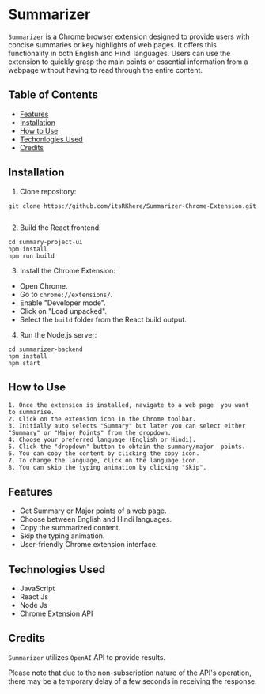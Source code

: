 # Summarizer

`Summarizer` is a Chrome browser extension designed to provide users with concise summaries or key highlights of web pages. It offers this functionality in both English and Hindi languages. Users can use the extension to quickly grasp the main points or essential information from a webpage without having to read through the entire content.


## Table of Contents

- [Features](#features)
- [Installation](#installation)
- [How to Use](#how-to-use)
- [Techonlogies Used](#techonolgies-used)
- [Credits](#credits)

## Installation

1. Clone repository:
   
```
git clone https://github.com/itsRKhere/Summarizer-Chrome-Extension.git
 
```

2. Build the React frontend:

```
cd summary-project-ui
npm install
npm run build
```

3. Install the Chrome Extension:

- Open Chrome.
- Go to `chrome://extensions/`.
- Enable "Developer mode".
- Click on "Load unpacked".
- Select the `build` folder from the React build output.

4. Run the Node.js server:
```
cd summarizer-backend
npm install
npm start
```


##  How to Use

    1. Once the extension is installed, navigate to a web page  you want to summarise.
    2. Click on the extension icon in the Chrome toolbar.
    3. Initially auto selects "Summary" but later you can select either "Summary" or "Major Points" from the dropdown.
    4. Choose your preferred language (English or Hindi).
    5. Click the "dropdown" button to obtain the summary/major  points.
    6. You can copy the content by clicking the copy icon.
    7. To change the language, click on the language icon.
    8. You can skip the typing animation by clicking "Skip".

## Features

- Get Summary or Major points of a web page.
- Choose between English and Hindi languages.
- Copy the summarized content.
- Skip the typing animation.
- User-friendly Chrome extension interface.

## Technologies Used

- JavaScript
- React Js
- Node Js
- Chrome Extension API 

## Credits

`Summarizer` utilizes `OpenAI` API to provide results.

Please note that due to the non-subscription nature of the API's operation, there may be a temporary delay of a few seconds in receiving the response.